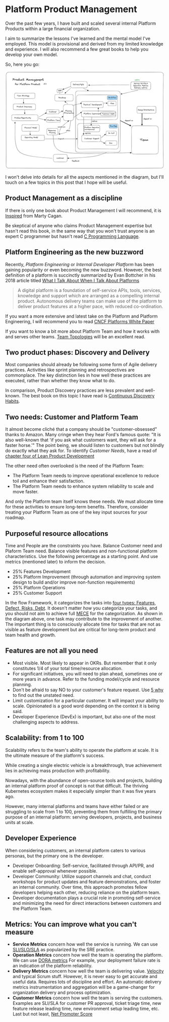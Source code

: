 # Platform Product Management

Over the past few years, I have built and scaled several internal Platform Products within a large financial organization.

I aim to summarize the lessons I've learned and the mental model I've employed. This model is provisional and derived from my limited knowledge and experience. I will also recommend a few great books to help you develop your own model.

So, here you go:

![image](assets/productmanagement.png)

I won't delve into details for all the aspects mentioned in the diagram, but I'll touch on a few topics in this post that I hope will be useful.

## Product Management as a discipline 

If there is only one book about Product Management I will recommend, it is [Inspired](https://www.amazon.com.au/INSPIRED-Create-Tech-Products-Customers-ebook/dp/B077NRB36N) from Marty Cagan.

Be skeptical of anyone who claims Product Management expertise but hasn't read this book, in the same way that you won't 
trust anyone is an expert C programmer but hasn't read [C Programming Language](https://www.amazon.com.au/Programming-Language-Brian-W-Kernighan/dp/0131103628).

## Platform Engineering as the new buzzword

Recently, *Platform Engineering* or *Internal Developer Platform* has been gaining popularity or even becoming the new buzzword. However, the best definition of a platform is succinctly summarized by Evan Bottcher in his 2018 article titled [What I Talk About When I Talk About Platforms](https://martinfowler.com/articles/talk-about-platforms.html)

> A digital platform is a foundation of self-service APIs, tools, services, knowledge and support which are arranged as a compelling internal product. Autonomous delivery teams can make use of the platform to deliver product features at a higher pace, with reduced co-ordination.

If you want a more extensive and latest take on the Platform and Platform Engineering, I will recommend you to read [CNCF Platforms White Paper](https://tag-app-delivery.cncf.io/whitepapers/platforms)

If you want to know a bit more about Platform Team and how it works with and serves other teams. [Team Topologies] will be an excellent read.

## Two product phases: Discovery and Delivery

Most companies should already be following some form of Agile delivery practices. Activities like sprint planning and 
retrospectives are commonplace. The key distinction lies in how well these practices are executed, rather than whether they know what to do.

In comparison, Product Discovery practices are less prevalent and well-known. The best book on this topic I have read is [Continuous Discovery Habits](https://www.amazon.com/Continuous-Discovery-Habits-Discover-Products/dp/1736633309).

## Two needs: Customer and Platform Team

It almost become cliché that a company should be "customer-obsessed" thanks to Amazon. Many cringe when they hear Ford's famous quote: "It is also well-known that 'if you ask what customers want, they will ask for a faster horse.'" The point being, we should listen to customers but not blindly do exactly what they ask for. To identify *Customer Needs*, have a read of [chapter four of Lean Product Development](https://leanproductplaybook.com/)

The other need often overlooked is the need of the Platform Team:

- The Platform Team needs to improve operational excellence to reduce toil and enhance their satisfaction.
- The Platform Team needs to enhance system reliability to scale and move faster.

And only the Platform team itself knows these needs. We must allocate time for these activities to ensure long-term benefits. Therefore, consider treating your Platform Team as one of the key input sources for your roadmap.

## Purposeful resource allocations

Time and People are the constraints you have. Balance Customer need and Plaform Team need. Balance visible features and non-functional platform characteristics. 
Use the following percentage as a starting point. And use metrics (mentioned later) to inform the decision. 

- 25% Features Development
- 25% Platform Improvement (through automation and improving system design to build and/or improve non-function requirements) 
- 25% Platform Operations
- 25% Customer Support

In the flow Framework, it categorizes the tasks into [four types: Features, Defect, Risks, Debt](https://blog.planview.com/the-four-flow-items-as-explained-by-my-car/).
It doesn't matter *how* you categorize your tasks, and you should not aim to achieve full [MECE](https://en.wikipedia.org/wiki/MECE_principle) for the categorization. As shown
in the diagram above, one task may contribute to the improvement of another. The important thing is to consciously allocate time for tasks that are not as visible as feature development but are critical for long-term product and team health and growth.

## Features are not all you need

- Most visible. Most likely to appear in OKRs. But remember that it only constitutes 1/4 of your total time/resource allocation.
- For significant initiatives, you will need to plan ahead, sometimes one or more years in advance. Refer to the funding model/cycle and resource planning.
- Don't be afraid to say NO to your customer's feature request. Use [5 why](https://www.lean.org/lexicon-terms/5-whys/) to find out the unstated need.
- Limit customization for a particular customer. It will impact your ability to scale. Opinionated is a good word depending on the context it is being said.
- Developer Experience (DevEx) is important, but also one of the most challenging aspects to address.

## Scalability: from 1 to 100

Scalability refers to the team's ability to operate the platform at scale. It is the ultimate measure of the platform's success.

While creating a single electric vehicle is a breakthrough, true achievement lies in achieving mass production with profitability. 

Nowadays, with the abundance of open-source tools and projects, building an internal platform proof of concept is not that difficult. The thriving Kubernetes ecosystem makes it especially simpler than it was five years ago.

However, many internal platforms and teams have either failed or are struggling to scale from 1 to 100, preventing them from fulfilling the primary purpose of an internal platform: serving developers, projects, and business units at scale.


## Developer Experience

When considering customers, an internal platform caters to various personas, but the primary one is the developer.

- Developer Onboarding: Self-service, facilitated through API/PR, and enable self-approval whenever possible.
- Developer Community: Utilize support channels and chat, conduct workshops for product updates and feature demonstrations, and foster an internal community. Over time, this approach promotes fellow developers helping each other, reducing reliance on the platform team.
- Developer documentation plays a crucial role in promoting self-service and minimizing the need for direct interactions between customers and the Platform Team.

## Metrics: You can improve what you can't measure

- **Service Metrics** concern how well the service is running. We can use [SLI/SLO/SLA](https://cloud.google.com/blog/products/devops-sre/sre-fundamentals-slis-slas-and-slos) as popularized by the SRE practice. 
- **Operation Metrics** concern how well the team is operating the platform. We can use [DORA metrics](https://cloud.google.com/blog/products/devops-sre/using-the-four-keys-to-measure-your-devops-performance) For example, your deployment failure rate is an indication of the platform reliability.  
- **Delivery Metrics** concern how well the team is delivering value. [Velocity](https://www.scruminc.com/velocity/) and typical Scrum stuff. However, it is never easy to get accurate and useful data. Requires lots of discipline and effort. An automatic delivery metrics instrumentation and aggregation will be a game-changer for organization delivery and process optimization.
- **Customer Metrics** concern how well the team is serving the customers. Examples are SLI/SLA for customer PR approval, ticket triage time, new feature release leading time, new environment setup leading time, etc. Last but not least, [Net Promoter Score](https://en.wikipedia.org/wiki/Net_promoter_score)


[team topologies]: https://www.amazon.com.au/Team-Topologies-Organizing-Business-Technology/dp/1942788819
[cncf]: https://landscape.cncf.io/
[conway]: https://en.wikipedia.org/wiki/Conway%27s_law
[Elon]: https://www.amazon.com.au/Elon-Musk-Walter-Isaacson/dp/1761422618

